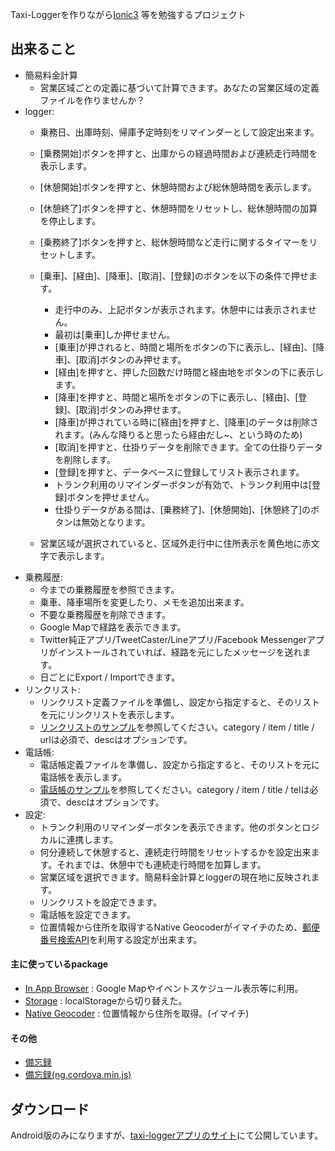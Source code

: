 Taxi-Loggerを作りながら[Ionic3](http://ionicframework.com/docs/) 等を勉強するプロジェクト

## 出来ること
- 簡易料金計算
    - 営業区域ごとの定義に基づいて計算できます。あなたの営業区域の定義ファイルを作りませんか？
- logger:
    - 乗務日、出庫時刻、帰庫予定時刻をリマインダーとして設定出来ます。
    - [乗務開始]ボタンを押すと、出庫からの経過時間および連続走行時間を表示します。
    - [休憩開始]ボタンを押すと、休憩時間および総休憩時間を表示します。
    - [休憩終了]ボタンを押すと、休憩時間をリセットし、総休憩時間の加算を停止します。
    - [乗務終了]ボタンを押すと、総休憩時間など走行に関するタイマーをリセットします。

    - [乗車]、[経由]、[降車]、[取消]、[登録]のボタンを以下の条件で押せます。
        - 走行中のみ、上記ボタンが表示されます。休憩中には表示されません。
        - 最初は[乗車]しか押せません。
        - [乗車]が押されると、時間と場所をボタンの下に表示し、[経由]、[降車]、[取消]ボタンのみ押せます。
        - [経由]を押すと、押した回数だけ時間と経由地をボタンの下に表示します。
        - [降車]を押すと、時間と場所をボタンの下に表示し、[経由]、[登録]、[取消]ボタンのみ押せます。
        - [降車]が押されている時に[経由]を押すと、[降車]のデータは削除されます。(みんな降りると思ったら経由だし~、という時のため)
        - [取消]を押すと、仕掛りデータを削除できます。全ての仕掛りデータを削除します。
        - [登録]を押すと、データベースに登録してリスト表示されます。
        - トランク利用のリマインダーボタンが有効で、トランク利用中は[登録]ボタンを押せません。
        - 仕掛りデータがある間は、[乗務終了]、[休憩開始]、[休憩終了]のボタンは無効となります。

    - 営業区域が選択されていると、区域外走行中に住所表示を黄色地に赤文字で表示します。
- 乗務履歴:
    - 今までの乗務履歴を参照できます。
    - 乗車、降車場所を変更したり、メモを追加出来ます。
    - 不要な乗務履歴を削除できます。
    - Google Mapで経路を表示できます。
    - Twitter純正アプリ/TweetCaster/Lineアプリ/Facebook Messengerアプリがインストールされていれば、経路を元にしたメッセージを送れます。
    - 日ごとにExport / Importできます。
- リンクリスト:
    - リンクリスト定義ファイルを準備し、設定から指定すると、そのリストを元にリンクリストを表示します。
    - [リンクリストのサンプル](./sample_linklist.json)を参照してください。category / item / title / urlは必須で、descはオプションです。
- 電話帳:
    - 電話帳定義ファイルを準備し、設定から指定すると、そのリストを元に電話帳を表示します。
    - [電話帳のサンプル](./sample_phonebook.json)を参照してください。category / item / title / telは必須で、descはオプションです。
- 設定:
    - トランク利用のリマインダーボタンを表示できます。他のボタンとロジカルに連携します。
    - 何分連続して休憩すると、連続走行時間をリセットするかを設定出来ます。それまでは、休憩中でも連続走行時間を加算します。
    - 営業区域を選択できます。簡易料金計算とloggerの現在地に反映されます。
    - リンクリストを設定できます。
    - 電話帳を設定できます。
    - 位置情報から住所を取得するNative Geocoderがイマイチのため、[郵便番号検索API](http://zipcloud.ibsnet.co.jp/doc/api)を利用する設定が出来ます。

#### 主に使っているpackage
- [In App Browser](http://ionicframework.com/docs/native/in-app-browser/) : Google Mapやイベントスケジュール表示等に利用。
- [Storage](https://ionicframework.com/docs/storage/) : localStorageから切り替えた。
- [Native Geocoder](http://ionicframework.com/docs/native/native-geocoder/) : 位置情報から住所を取得。(イマイチ)

#### その他
- [備忘録](https://stackoverflow.com/questions/40918372/android-accept-the-license-agreements-of-sdk-google-repository-android-support)
- [備忘録(ng.cordova.min.js)](https://selvakumar25.wordpress.com/2016/06/14/ionic-framework-with-sqlite-cordovasqlite/)
## ダウンロード
Android版のみになりますが、[taxi-loggerアプリのサイト](https://itaxi.tokyo/app/taxi-logger/)にて公開しています。
